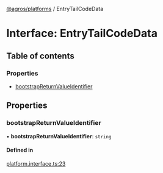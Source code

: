 [@agros/platforms](../index.md) / EntryTailCodeData

# Interface: EntryTailCodeData

## Table of contents

### Properties

- [bootstrapReturnValueIdentifier](EntryTailCodeData.md#bootstrapreturnvalueidentifier)

## Properties

### <a id="bootstrapreturnvalueidentifier" name="bootstrapreturnvalueidentifier"></a> bootstrapReturnValueIdentifier

• **bootstrapReturnValueIdentifier**: `string`

#### Defined in

[platform.interface.ts:23](https://github.com/agrosjs/agros/blob/f31aa82/packages/agros-platforms/src/platform.interface.ts#L23)
